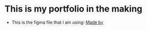 # This is my portfolio in the making

<ul>
<li>This is the figma file that I am using: <a href="">Made by </a></li>
</ul>